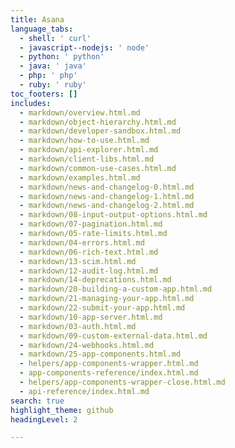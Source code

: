 ```yaml
---
title: Asana
language_tabs:
  - shell: ' curl'
  - javascript--nodejs: ' node'
  - python: ' python'
  - java: ' java'
  - php: ' php'
  - ruby: ' ruby'
toc_footers: []
includes:
  - markdown/overview.html.md
  - markdown/object-hierarchy.html.md
  - markdown/developer-sandbox.html.md
  - markdown/how-to-use.html.md
  - markdown/api-explorer.html.md
  - markdown/client-libs.html.md
  - markdown/common-use-cases.html.md
  - markdown/examples.html.md
  - markdown/news-and-changelog-0.html.md
  - markdown/news-and-changelog-1.html.md
  - markdown/news-and-changelog-2.html.md
  - markdown/08-input-output-options.html.md
  - markdown/07-pagination.html.md
  - markdown/05-rate-limits.html.md
  - markdown/04-errors.html.md
  - markdown/06-rich-text.html.md
  - markdown/13-scim.html.md
  - markdown/12-audit-log.html.md
  - markdown/14-deprecations.html.md
  - markdown/20-building-a-custom-app.html.md
  - markdown/21-managing-your-app.html.md
  - markdown/22-submit-your-app.html.md
  - markdown/10-app-server.html.md
  - markdown/03-auth.html.md
  - markdown/09-custom-external-data.html.md
  - markdown/24-webhooks.html.md
  - markdown/25-app-components.html.md
  - helpers/app-components-wrapper.html.md
  - app-components-reference/index.html.md
  - helpers/app-components-wrapper-close.html.md
  - api-reference/index.html.md
search: true
highlight_theme: github
headingLevel: 2

---
```

